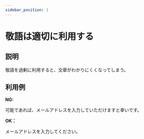 ```yaml
---
sidebar_position: 1
---
```


# 敬語は適切に利用する
## 説明
敬語を過剰に利用すると、文章がわかりにくくなってしまう。  

## 利用例
**NG:**

可能であれば、メールアドレスを入力していただけますと幸いです。

**OK：**

メールアドレスを入力してください。